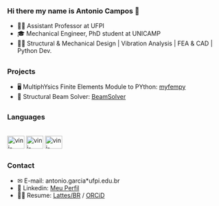 ### Hi there my name is Antonio Campos 👋

- :man_teacher: Assistant Professor at UFPI
- 🎓 Mechanical Engineer, PhD student at UNICAMP
- 👨‍🚀 Structural & Mechanical Design | Vibration Analysis | FEA & CAD | Python Dev.

<!--- - :earth_americas: [My Personal Website (under construction)]() -->
<!--- 🚀 [3D EasyCAE](https://www.linkedin.com/company/3d-easycae) Founder -->


<!-- ### Stats -->
<!--![Vinicius Status](https://github-readme-stats.vercel.app/api?username=antonio-vinicius-garcia-campos&show_icons=true&theme=dark&include_all_commits=true)
-->

##
### Projects
- 🖥 MultiphYsics Finite Elements Module to PYthon: [myfempy](https://github.com/easycae-3d/myfempy)
- 🌉 Structural Beam Solver: [BeamSolver](https://github.com/avgcampos/BeamSolver)

##
### Languages
<div style='display: inline_block'><br>
  <img align='center' alt='vini-python' height='30' width='40' src="https://cdn.jsdelivr.net/gh/devicons/devicon/icons/python/python-original.svg" />
  <img align='center' alt='vini-python' height='30' width='40' src="https://cdn.jsdelivr.net/gh/devicons/devicon/icons/c/c-original.svg" />
  <img align='center' alt='vini-python' height='30' width='40' src="https://cdn.jsdelivr.net/gh/devicons/devicon/icons/matlab/matlab-original.svg" />
  
</div>

##

### Contact

- ✉ E-mail: antonio.garcia*ufpi.edu.br
- 🤝 Linkedin: [Meu Perfil](https://www.linkedin.com/in/antonio-vinicius-garcia-campos/)
- 👨‍🔬 Resume: [Lattes/BR](http://lattes.cnpq.br/8098900392634122) / [ORCiD](https://orcid.org/0000-0003-1678-384X)
